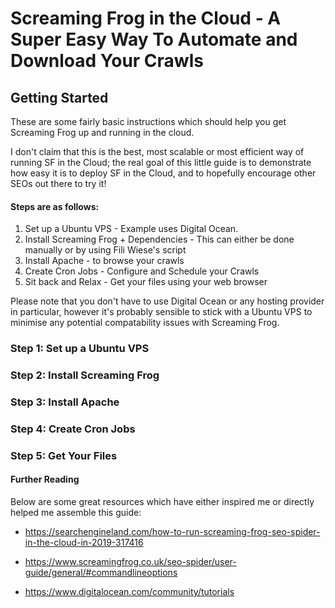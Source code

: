 
# Screaming Frog in the Cloud - A Super Easy Way To Automate and Download Your Crawls

## Getting Started

These are some fairly basic instructions which should help you get Screaming Frog up and running in the cloud. 

I don't claim that this is the best, most scalable or most efficient way of running SF in the Cloud; the real goal of this little guide is to demonstrate how easy it is to deploy SF in the Cloud, and to hopefully encourage other SEOs out there to try it!

#### Steps are as follows:

1. Set up a Ubuntu VPS - Example uses Digital Ocean.
2. Install Screaming Frog + Dependencies - This can either be done manually or by using Fili Wiese's script
3. Install Apache - to browse your crawls
4. Create Cron Jobs - Configure and Schedule your Crawls
5. Sit back and Relax - Get your files using your web browser

Please note that you don't have to use Digital Ocean or any hosting provider in particular, however it's probably sensible to stick with a Ubuntu VPS to minimise any potential compatability issues with Screaming Frog.

### Step 1: Set up a Ubuntu VPS

### Step 2: Install Screaming Frog

### Step 3: Install Apache

### Step 4: Create Cron Jobs

### Step 5: Get Your Files




#### Further Reading 

Below are some great resources which have either inspired me or directly helped me assemble this guide:

* https://searchengineland.com/how-to-run-screaming-frog-seo-spider-in-the-cloud-in-2019-317416

* https://www.screamingfrog.co.uk/seo-spider/user-guide/general/#commandlineoptions

* https://www.digitalocean.com/community/tutorials





